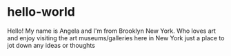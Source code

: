 # hello-world
Hello! My name is Angela and I'm from Brooklyn New York. Who loves art and enjoy visiting the art museums/galleries here in New York
just a place to jot down any ideas or thoughts 
